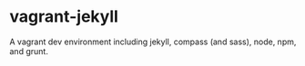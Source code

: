 vagrant-jekyll
==============

A vagrant dev environment including jekyll, compass (and sass), node, npm, and grunt.